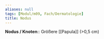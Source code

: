 ```yaml
---
aliases: null
tags: [Modul/m09, Fach/Dermatologie]
title: Nodus
---
```

**Nodus / Knoten**:: Größere [[Papula]] (>0,5 cm)